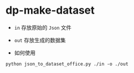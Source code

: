 # dp-make-dataset

- `in`
存放原始的 `Json` 文件
- `out`
存放生成的数据集

- 如何使用
```shell
python json_to_dataset_office.py ./in -o ./out  
```